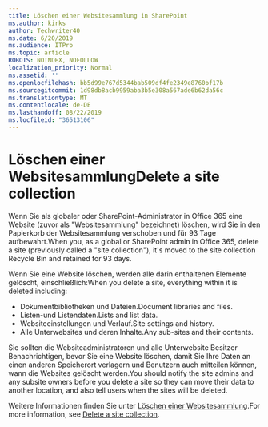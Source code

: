 ```yaml
---
title: Löschen einer Websitesammlung in SharePoint
ms.author: kirks
author: Techwriter40
ms.date: 6/20/2019
ms.audience: ITPro
ms.topic: article
ROBOTS: NOINDEX, NOFOLLOW
localization_priority: Normal
ms.assetid: ''
ms.openlocfilehash: bb5d99e767d5344bab509df4fe2349e8760bf17b
ms.sourcegitcommit: 1d98db8acb9959aba3b5e308a567ade6b62da56c
ms.translationtype: MT
ms.contentlocale: de-DE
ms.lasthandoff: 08/22/2019
ms.locfileid: "36513106"
---
```

# <a name="delete-a-site-collection"></a><span data-ttu-id="0eaba-102">Löschen einer Websitesammlung</span><span class="sxs-lookup"><span data-stu-id="0eaba-102">Delete a site collection</span></span>

<span data-ttu-id="0eaba-103">Wenn Sie als globaler oder SharePoint-Administrator in Office 365 eine Website (zuvor als "Websitesammlung" bezeichnet) löschen, wird Sie in den Papierkorb der Websitesammlung verschoben und für 93 Tage aufbewahrt.</span><span class="sxs-lookup"><span data-stu-id="0eaba-103">When you, as a global or SharePoint admin in Office 365, delete a site (previously called a "site collection"), it's moved to the site collection Recycle Bin and retained for 93 days.</span></span> 

<span data-ttu-id="0eaba-104">Wenn Sie eine Website löschen, werden alle darin enthaltenen Elemente gelöscht, einschließlich:</span><span class="sxs-lookup"><span data-stu-id="0eaba-104">When you delete a site, everything within it is deleted including:</span></span>

- <span data-ttu-id="0eaba-105">Dokumentbibliotheken und Dateien.</span><span class="sxs-lookup"><span data-stu-id="0eaba-105">Document libraries and files.</span></span>
- <span data-ttu-id="0eaba-106">Listen-und Listendaten.</span><span class="sxs-lookup"><span data-stu-id="0eaba-106">Lists and list data.</span></span>
- <span data-ttu-id="0eaba-107">Websiteeinstellungen und Verlauf.</span><span class="sxs-lookup"><span data-stu-id="0eaba-107">Site settings and history.</span></span>
- <span data-ttu-id="0eaba-108">Alle Unterwebsites und deren Inhalte.</span><span class="sxs-lookup"><span data-stu-id="0eaba-108">Any sub-sites and their contents.</span></span>

<span data-ttu-id="0eaba-109">Sie sollten die Websiteadministratoren und alle Unterwebsite Besitzer Benachrichtigen, bevor Sie eine Website löschen, damit Sie Ihre Daten an einen anderen Speicherort verlagern und Benutzern auch mitteilen können, wann die Websites gelöscht werden.</span><span class="sxs-lookup"><span data-stu-id="0eaba-109">You should notify the site admins and any subsite owners before you delete a site so they can move their data to another location, and also tell users when the sites will be deleted.</span></span> 

<span data-ttu-id="0eaba-110">Weitere Informationen finden Sie unter [Löschen einer Websitesammlung](https://docs.microsoft.com/sharepoint/delete-site-collection).</span><span class="sxs-lookup"><span data-stu-id="0eaba-110">For more information, see [Delete a site collection](https://docs.microsoft.com/sharepoint/delete-site-collection).</span></span> 